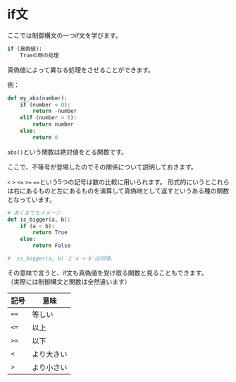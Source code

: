 # if文

ここでは制御構文の一つif文を学びます。

```python
if (真偽値):
    Trueの時の処理
```

真偽値によって異なる処理をさせることができます。

例：
```python
def my_abs(number):
    if (number < 0):
        return -number
    elif (number > 0):
        return number
    else:
        return 0
```

`abs()`という関数は絶対値をとる関数です。

ここで、不等号が登場したのでその関係について説明しておきます。

`<` `>` `<=` `>=` `==`という5つの記号は数の比較に用いられます。
形式的にいうとこれらは右にあるものと左にあるものを演算して真偽地として返すというある種の関数となっています。
```python
# あくまでもイメージ
def is_bigger(a, b):
    if (a < b):
        return True
    else:
        return False

# `is_bigger(a, b)`と`a < b`は同値。
```

その意味で言うと、if文も真偽値を受け取る関数と見ることもできます。<br />
（実際には制御構文と関数は全然違います）

| 記号 | 意味 |
|---|---|
| `==` | 等しい |
| `<=` | 以上 |
| `>=` | 以下 |
| `<` | より大きい |
| `>` | より小さい |
